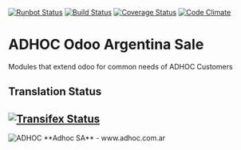 [![Runbot Status](http://runbot.adhoc.com.ar/runbot/badge/flat/27/13.0.svg)](http://runbot.adhoc.com.ar/runbot/repo/github-com-ingadhoc-argentina-sale-27)
[![Build Status](https://travis-ci.org/ingadhoc/argentina-sale.svg?branch=13.0)](https://travis-ci.org/ingadhoc/argentina-sale)
[![Coverage Status](https://coveralls.io/repos/ingadhoc/argentina-sale/badge.png?branch=13.0)](https://coveralls.io/r/ingadhoc/argentina-sale?branch=13.0)
[![Code Climate](https://codeclimate.com/github/ingadhoc/argentina-sale/badges/gpa.svg)](https://codeclimate.com/github/ingadhoc/argentina-sale)

# ADHOC Odoo Argentina Sale

Modules that extend odoo for common needs of ADHOC Customers

[//]: # (addons)
[//]: # (end addons)

Translation Status
------------------
[![Transifex Status](https://www.transifex.com/projects/p/ingadhoc-argentina-sale-13-0/chart/image_png)](https://www.transifex.com/projects/p/ingadhoc-argentina-sale-13-0)
----

<img alt="ADHOC" src="http://fotos.subefotos.com/83fed853c1e15a8023b86b2b22d6145bo.png" />
**Adhoc SA** - www.adhoc.com.ar
